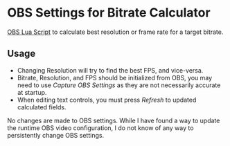 # OBS Settings for Bitrate Calculator

[OBS Lua Script](https://obsproject.com/docs/scripting.html) to calculate best resolution or frame rate for a target bitrate.

## Usage

- Changing Resolution will try to find the best FPS, and vice-versa.
- Bitrate, Resolution, and FPS should be initialized from OBS, you may need to use *Capture OBS Settings* as they are not necessarily accurate at startup.
- When editing text controls, you must press *Refresh* to updated calculated fields.

No changes are made to OBS settings. While I have found a way to update the runtime OBS video configuration, I do not know of any way to persistently change OBS settings.
